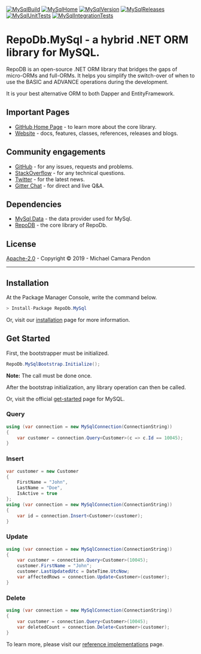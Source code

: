 [![MySqlBuild](https://img.shields.io/appveyor/ci/mikependon/repodb-6adn4?style=flat-square&logo=appveyor)](https://ci.appveyor.com/project/mikependon/repodb-6adn4)
[![MySqlHome](https://img.shields.io/badge/home-github-important?style=flat-square&logo=github)](https://github.com/mikependon/RepoDb)
[![MySqlVersion](https://img.shields.io/nuget/v/RepoDb.MySql?style=flat-square&logo=nuget)](https://www.nuget.org/packages/RepoDb.MySql)
[![MySqlReleases](https://img.shields.io/badge/releases-core-important?style=flat-square&logo=nuget)](http://repodb.net/release/mysql)
[![MySqlUnitTests](https://img.shields.io/appveyor/tests/mikependon/repodb-t2hy7?style=flat-square&logo=appveyor&label=unit%20tests)](https://ci.appveyor.com/project/mikependon/repodb-t2hy7/build/tests)
[![MySqlIntegrationTests](https://img.shields.io/appveyor/tests/mikependon/repodb-o4t48?style=flat-square&logo=appveyor&label=integration%20tests)](https://ci.appveyor.com/project/mikependon/repodb-o4t48/build/tests)

# RepoDb.MySql - a hybrid .NET ORM library for MySQL.

RepoDB is an open-source .NET ORM library that bridges the gaps of micro-ORMs and full-ORMs. It helps you simplify the switch-over of when to use the BASIC and ADVANCE operations during the development.

It is your best alternative ORM to both Dapper and EntityFramework.

## Important Pages

- [GitHub Home Page](https://github.com/mikependon/RepoDb) - to learn more about the core library.
- [Website](http://repodb.net) - docs, features, classes, references, releases and blogs.

## Community engagements

- [GitHub](https://github.com/mikependon/RepoDb/issues) - for any issues, requests and problems.
- [StackOverflow](https://stackoverflow.com/search?q=RepoDB) - for any technical questions.
- [Twitter](https://twitter.com/search?q=%23repodb) - for the latest news.
- [Gitter Chat](https://gitter.im/RepoDb/community) - for direct and live Q&A.

## Dependencies

- [MySql.Data](https://www.nuget.org/packages/MySql.Data/) - the data provider used for MySql.
- [RepoDB](https://www.nuget.org/packages/RepoDb/) - the core library of RepoDb.

## License

[Apache-2.0](http://apache.org/licenses/LICENSE-2.0.html) - Copyright © 2019 - Michael Camara Pendon

--------

## Installation

At the Package Manager Console, write the command below.

```csharp
> Install-Package RepoDb.MySql
```

Or, visit our [installation](http://repodb.net/tutorial/installation) page for more information.

## Get Started

First, the bootstrapper must be initialized.

```csharp
RepoDb.MySqlBootstrap.Initialize();
```

**Note:** The call must be done once.

After the bootstrap initialization, any library operation can then be called.

Or, visit the official [get-started](http://repodb.net/tutorial/get-started-mysql) page for MySQL.

### Query

```csharp
using (var connection = new MySqlConnection(ConnectionString))
{
	var customer = connection.Query<Customer>(c => c.Id == 10045);
}
```

### Insert

```csharp
var customer = new Customer
{
	FirstName = "John",
	LastName = "Doe",
	IsActive = true
};
using (var connection = new MySqlConnection(ConnectionString))
{
	var id = connection.Insert<Customer>(customer);
}
```

### Update

```csharp
using (var connection = new MySqlConnection(ConnectionString))
{
	var customer = connection.Query<Customer>(10045);
	customer.FirstName = "John";
	customer.LastUpdatedUtc = DateTime.UtcNow;
	var affectedRows = connection.Update<Customer>(customer);
}
```

### Delete

```csharp
using (var connection = new MySqlConnection(ConnectionString))
{
	var customer = connection.Query<Customer>(10045);
	var deletedCount = connection.Delete<Customer>(customer);
}
```

To learn more, please visit our [reference implementations](https://github.com/mikependon/RepoDb/blob/master/RepoDb.Docs/Reference%20Implementations.md) page.
